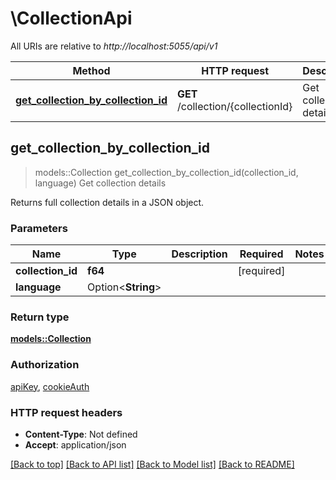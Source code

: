 # \CollectionApi

All URIs are relative to *http://localhost:5055/api/v1*

Method | HTTP request | Description
------------- | ------------- | -------------
[**get_collection_by_collection_id**](CollectionApi.md#get_collection_by_collection_id) | **GET** /collection/{collectionId} | Get collection details



## get_collection_by_collection_id

> models::Collection get_collection_by_collection_id(collection_id, language)
Get collection details

Returns full collection details in a JSON object.

### Parameters


Name | Type | Description  | Required | Notes
------------- | ------------- | ------------- | ------------- | -------------
**collection_id** | **f64** |  | [required] |
**language** | Option<**String**> |  |  |

### Return type

[**models::Collection**](Collection.md)

### Authorization

[apiKey](../README.md#apiKey), [cookieAuth](../README.md#cookieAuth)

### HTTP request headers

- **Content-Type**: Not defined
- **Accept**: application/json

[[Back to top]](#) [[Back to API list]](../README.md#documentation-for-api-endpoints) [[Back to Model list]](../README.md#documentation-for-models) [[Back to README]](../README.md)

